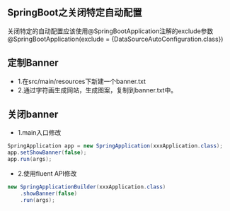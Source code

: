 ## SpringBoot之关闭特定自动配置

关闭特定的自动配置应该使用@SpringBootApplication注解的exclude参数
@SpringBootApplication(exclude = {DataSourceAutoConfiguration.class})

## 定制Banner
- 1.在src/main/resources下新建一个banner.txt
- 2.通过字符画生成网站，生成图案，复制到banner.txt中。

## 关闭banner
- 1.main入口修改
```java
SpringApplication app = new SpringApplication(xxxApplication.class);
app.setShowBanner(false);
app.run(args);
```
- 2.使用fluent API修改
```java
new SpringApplicationBuilder(xxxApplication.class)
    .showBanner(false)
    .run(args);
```


